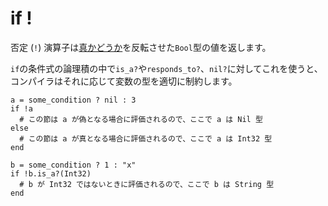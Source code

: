 # if !

否定 (`!`) 演算子は[真かどうか](truthy_and_falsey_values.html)を反転させた`Bool`型の値を返します。

`if`の条件式の論理積の中で`is_a?`や`responds_to?`、`nil?`に対してこれを使うと、コンパイラはそれに応じて変数の型を適切に制約します。

```crystal
a = some_condition ? nil : 3
if !a
  # この節は a が偽となる場合に評価されるので、ここで a は Nil 型
else
  # この節は a が真となる場合に評価されるので、ここで a は Int32 型
end
```

```crystal
b = some_condition ? 1 : "x"
if !b.is_a?(Int32)
  # b が Int32 ではないときに評価されるので、ここで b は String 型
end
```

